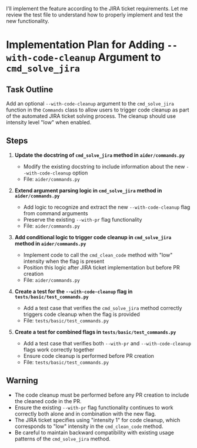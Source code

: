 I'll implement the feature according to the JIRA ticket requirements. Let me review the test file to understand how to properly implement and test the new functionality.

# Implementation Plan for Adding `--with-code-cleanup` Argument to `cmd_solve_jira`

## Task Outline
Add an optional `--with-code-cleanup` argument to the `cmd_solve_jira` function in the `Commands` class to allow users to trigger code cleanup as part of the automated JIRA ticket solving process. The cleanup should use intensity level "low" when enabled.

## Steps

1. **Update the docstring of `cmd_solve_jira` method in `aider/commands.py`**
   - Modify the existing docstring to include information about the new `--with-code-cleanup` option
   - File: `aider/commands.py`

2. **Extend argument parsing logic in `cmd_solve_jira` method in `aider/commands.py`**
   - Add logic to recognize and extract the new `--with-code-cleanup` flag from command arguments
   - Preserve the existing `--with-pr` flag functionality
   - File: `aider/commands.py`

3. **Add conditional logic to trigger code cleanup in `cmd_solve_jira` method in `aider/commands.py`**
   - Implement code to call the `cmd_clean_code` method with "low" intensity when the flag is present
   - Position this logic after JIRA ticket implementation but before PR creation
   - File: `aider/commands.py`

4. **Create a test for the `--with-code-cleanup` flag in `tests/basic/test_commands.py`**
   - Add a test case that verifies the `cmd_solve_jira` method correctly triggers code cleanup when the flag is provided
   - File: `tests/basic/test_commands.py`

5. **Create a test for combined flags in `tests/basic/test_commands.py`**
   - Add a test case that verifies both `--with-pr` and `--with-code-cleanup` flags work correctly together
   - Ensure code cleanup is performed before PR creation
   - File: `tests/basic/test_commands.py`

## Warning
- The code cleanup must be performed before any PR creation to include the cleaned code in the PR.
- Ensure the existing `--with-pr` flag functionality continues to work correctly both alone and in combination with the new flag.
- The JIRA ticket specifies using "intensity 1" for code cleanup, which corresponds to "low" intensity in the `cmd_clean_code` method.
- Be careful to maintain backward compatibility with existing usage patterns of the `cmd_solve_jira` method.